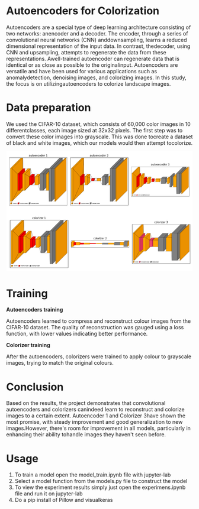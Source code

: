 # Autoencoders for Colorization

Autoencoders are a special type of deep learning architecture consisting of two networks: anencoder and a decoder. The encoder, through a series of convolutional neural networks (CNN) anddownsampling, learns a reduced dimensional representation of the input data. In contrast, thedecoder, using CNN and upsampling, attempts to regenerate the data from these representations. Awell-trained autoencoder can regenerate data that is identical or as close as possible to the originalinput. Autoencoders are versatile and have been used for various applications such as anomalydetection, denoising images, and colorizing images. In this study, the focus is on utilizingautoencoders to colorize landscape images.

# Data preparation

We used the CIFAR-10 dataset, which consists of 60,000 color images in 10 differentclasses, each image sized at 32x32 pixels.
The first step was to convert these color images into grayscale. This was done tocreate a dataset of black and white images, which our models would then attempt tocolorize.

![Figure 1](fig1.PNG)

# Training

**Autoencoders training**

Autoencoders learned to compress and reconstruct colour images from the CIFAR-10 dataset.
The quality of reconstruction was gauged using a loss function, with lower values indicating better performance.

**Colorizer training**

After the autoencoders, colorizers were trained to apply colour to grayscale images, trying to match the original colours.

# Conclusion

Based on the results, the project demonstrates that convolutional autoencoders and colorizers canindeed learn to reconstruct and colorize images to a certain extent. Autoencoder 1 and Colorizer 3have shown the most promise, with steady improvement and good generalization to new images.However, there's room for improvement in all models, particularly in enhancing their ability tohandle images they haven't seen before.

# Usage

1) To train a model open the model_train.ipynb file with jupyter-lab
2) Select a model function from the models.py file to construct the model
3) To view the experiment results simply just open the experimens.ipynb file and run it on jupyter-lab
4) Do a pip install of Pillow and visualkeras